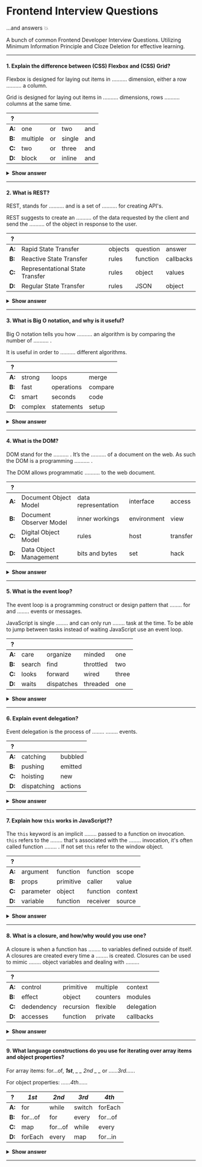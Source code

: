 # Frontend Interview Questions

...and answers :boom:

A bunch of common Frontend Developer Interview Questions. Utilizing Minimum Information Principle and Cloze Deletion for effective learning. 

---

#### 1. Explain the difference between (CSS) Flexbox and (CSS) Grid?

Flexbox is designed for laying out items in .......... dimension, either a row .......... a column. 

Grid is designed for laying out items in .......... dimensions, rows .......... columns at the same time.

| ?             |               |               |               |               |
| ------------- | ------------- | ------------- | ------------- | ------------- |
| **A:**        | one           | or            | two           | and           |
| **B:**        | multiple      | or            | single        | and           |
| **C:**        | two           | or            | three         | and           |
| **D:**        | block         | or            | inline        | and           |

<details><summary><b>Show answer</b></summary>
<p>

#### Answer: A

</p>
</details>

---

#### 2. What is REST?

REST, stands for .......... and is a set of .......... for creating API's.

REST suggests to create an .......... of the data requested by the client and send the .......... of the object in response to the user.

| ?             |                                |              |               |               |
| ------------- | ------------------------------ | ------------ | ------------- | ------------- |
| **A:**        | Rapid State Transfer           | objects      | question      | answer        |
| **B:**        | Reactive State Transfer        | rules        | function      | callbacks     |
| **C:**        | Representational State Transfer| rules        | object        | values        |
| **D:**        | Regular State Transfer         | rules        | JSON          | object        |

<details><summary><b>Show answer</b></summary>
<p>

#### Answer: C

</p>
</details>

---

#### 3. What is Big O notation, and why is it useful?

Big O notation tells you how .......... an algorithm is by comparing the number of .......... . 

It is useful in order to .......... different algorithms.

| ?             |               |               |              |
| ------------- | ------------- | ------------- | ------------ |
| **A:**        | strong        | loops         | merge        | 
| **B:**        | fast          | operations    | compare      |
| **C:**        | smart         | seconds       | code         |
| **D:**        | complex       | statements    | setup        |

<details><summary><b>Show answer</b></summary>
<p>

#### Answer: B

For example, suppose you have a list of size n. Simple search needs to check each element, so it will take n operations. This means it grows linear e.g. at constant speed. 10 items takes 10 operations, 20 items take 20 operations and so on. In Big O notation we write this O(n).

You use this to compare to other algorithms like this:

* O(log n), also known as log time. Grows slow, is fast. Example: Binary search.
* O(n), also known as linear time. Our example above, called: Simple search.
* O(2^N), also known as quadratic time. Grows fast, is slowest. 

Judging from the above, Binary search would be the more perfomant option in our case.

</p>
</details>

___

#### 4. What is the DOM?

DOM stand for the .......... . It’s the .......... of a document on the web. As such the DOM is a programming .......... . 

The DOM allows programmatic .......... to the web document. 

| ?             |                               |                     |               |               |
| ------------- | ----------------------------- | ------------------- | ------------- | ------------- |
| **A:**        | Document Object Model         | data representation | interface     | access        |
| **B:**        | Document Observer Model       | inner workings      | environment   | view          |
| **C:**        | Digital Object Model          | rules               | host          | transfer      |
| **D:**        | Data Object Management        | bits and bytes      | set           | hack          |


<details><summary><b>Show answer</b></summary>
<p>

#### Answer: A

With DOM methods, you can change the document's structure, style, or content.

</p>
</details>

---

#### 5. What is the event loop?

The event loop is a programming construct or design pattern that ........ for and ........ events or messages. 

JavaScript is single ........ and can only run ........ task at the time. To be able to jump between tasks instead of waiting JavaScript use an event loop. 

| ?             |              |            |               |               |
| ------------- | ------------ | ---------- | ------------- | ------------- |
| **A:**        | care         | organize   | minded        | one           |
| **B:**        | search       | find       | throttled     | two           |
| **C:**        | looks        | forward    | wired         | three         |
| **D:**        | waits        | dispatches | threaded      | one           |


<details><summary><b>Show answer</b></summary>
<p>

#### Answer: D

The event loop use a call stack and a queue to jump between tasks when the tasks wait for other stuff to finish like a http request etc.

</p>
</details>

---

#### 6. Explain event delegation?

Event delegation is the process of ........ ........ events. 

| ?             |              |            | 
| ------------- | ------------ | ---------- |
| **A:**        | catching     | bubbled    |
| **B:**        | pushing      | emitted    |
| **C:**        | hoisting     | new        |
| **D:**        | dispatching  | actions    |

<details><summary><b>Show answer</b></summary>
<p>

#### Answer: A

Imagine a calculator. Instead of attaching event listeners to each and every button element, which would be a lot, we attach one to the keypad element which contains the button elements. When a button is clicked the event will bubble up to the keyboard where we catch it and identify the button. 

</p>
</details>

---

#### 7. Explain how `this` works in JavaScript??

The `this` keyword is an implicit ........ passed to a function on invocation. `this` refers to the ........ that's associated with the ........ invocation, it's often called function ........ . If not set `this` refer to the window object.

| ?             |              |            |               |             |
| ------------- | ------------ | ---------- | ------------- | ----------- |
| **A:**        | argument     | function   | function      | scope       |
| **B:**        | props        | primitive  | caller        | value       |
| **C:**        | parameter    | object     | function      | context     |
| **D:**        | variable     | function   | receiver      | source      |

<details><summary><b>Show answer</b></summary>
<p>

#### Answer: C

</p>
</details>

---

#### 8. What is a closure, and how/why would you use one?

A closure is when a function has ........ to variables defined outside of itself. A closures are created every time a ........ is created. Closures can be used to mimic ........ object variables and dealing with .........

| ?             |              |            |               |             |
| ------------- | ------------ | ---------- | ------------- | ----------- |
| **A:**        | control      | primitive  | multiple      | context     |
| **B:**        | effect       | object     | counters      | modules     |
| **C:**        | dedendency   | recursion  | flexible      | delegation  |
| **D:**        | accesses     | function   | private       | callbacks   |

<details><summary><b>Show answer</b></summary>
<p>

#### Answer: D

</p>
</details>

---

#### 9. What language constructions do you use for iterating over array items and object properties?

For array items: for...of, *_____1st_____*, *_ _ _2nd_ _ _* or *......3rd......*

For object properties: *......4th......*

| ?             | *1st*        | *2nd*      | *3rd*         | *4th*       |
| ------------- | ------------ | ---------- | ------------- | ----------- |
| **A:**        | for          | while      | switch        | forEach     |
| **B:**        | for...of     | for        | every         | for...of    |
| **C:**        | map          | for...of   | while         | every       |
| **D:**        | forEach      | every      | map           | for...in    |

<details><summary><b>Show answer</b></summary>
<p>

#### Answer: D

</p>
</details>

---
